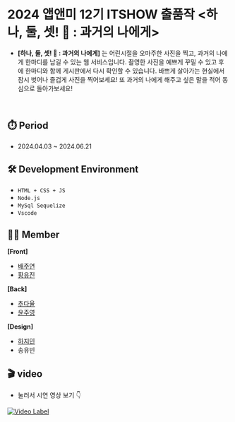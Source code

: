 # 2024 앱앤미 12기 ITSHOW 출품작 &lt;하나, 둘, 셋! 📸 : 과거의 나에게>
- **[하나, 둘, 셋! 📸 : 과거의 나에게]** 는 어린시절을 오마주한 사진을 찍고, 과거의 나에게 한마디를 남길 수 있는 웹 서비스입니다.  촬영한 사진을 예쁘게 꾸밀 수 있고 후에 한마디와 함께 게시판에서 다시 확인할 수 있습니다. 바쁘게 살아가는 현실에서 잠시 벗어나 즐겁게 사진을 찍어보세요! 또 과거의 나에게 해주고 싶은 말을 적어 동심으로 돌아가보세요!
<br>

## ⏱️ Period
- 2024.04.03 ~ 2024.06.21

## 🛠️ Development Environment
- `HTML + CSS + JS`
- `Node.js`
- `MySql Sequelize`
- `Vscode`

## 🧑‍💻 Member
<b>[Front]</b>
- [배주연](https://github.com/juyeon-Bae)
- [황유진](https://github.com/hofkj)
  
<b>[Back]</b>
- [추다율](https://github.com/dayul)
- [윤주영](https://github.com/juyoung07)

<b>[Design]</b>
- [하지민](https://github.com/hovynq)
- 송유빈

## 🎬 video
- 눌러서 시연 영상 보기 👇
  
[![Video Label](https://github.com/user-attachments/assets/bb74d4f8-b214-4689-9447-7ad599a39b0d)](https://drive.google.com/file/d/1R9LXZPrAGu70iIylg2_UgryeRHLDrWrp/view?usp=sharing)